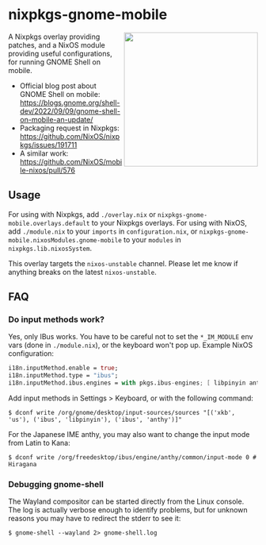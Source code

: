 # nixpkgs-gnome-mobile

<img align="right" width="270" src="https://user-images.githubusercontent.com/31200881/234408804-bb1c50f8-2bb9-4f84-84e4-38e503c79f6e.png">

A Nixpkgs overlay providing patches, and a NixOS module providing useful configurations, for running GNOME Shell on mobile.

* Official blog post about GNOME Shell on mobile: https://blogs.gnome.org/shell-dev/2022/09/09/gnome-shell-on-mobile-an-update/
* Packaging request in Nixpkgs: https://github.com/NixOS/nixpkgs/issues/191711
* A similar work: https://github.com/NixOS/mobile-nixos/pull/576

## Usage

For using with Nixpkgs, add `./overlay.nix` or `nixpkgs-gnome-mobile.overlays.default` to your Nixpkgs overlays. For using with NixOS, add `./module.nix` to your `imports` in `configuration.nix`, or `nixpkgs-gnome-mobile.nixosModules.gnome-mobile` to your `modules` in `nixpkgs.lib.nixosSystem`.

This overlay targets the `nixos-unstable` channel. Please let me know if anything breaks on the latest `nixos-unstable`.

## FAQ

### Do input methods work?

Yes, only IBus works. You have to be careful not to set the `*_IM_MODULE` env vars (done in `./module.nix`), or the keyboard won't pop up. Example NixOS configuration:

```nix
i18n.inputMethod.enable = true;
i18n.inputMethod.type = "ibus";
i18n.inputMethod.ibus.engines = with pkgs.ibus-engines; [ libpinyin anthy ];
```

Add input methods in Settings > Keyboard, or with the following command:

```shellsession
$ dconf write /org/gnome/desktop/input-sources/sources "[('xkb', 'us'), ('ibus', 'libpinyin'), ('ibus', 'anthy')]"
```

For the Japanese IME anthy, you may also want to change the input mode from Latin to Kana:

```shellsession
$ dconf write /org/freedesktop/ibus/engine/anthy/common/input-mode 0 # Hiragana
```

### Debugging gnome-shell

The Wayland compositor can be started directly from the Linux console. The log is actually verbose enough to identify problems, but for unknown reasons you may have to redirect the stderr to see it:

```shellsession
$ gnome-shell --wayland 2> gnome-shell.log
```
